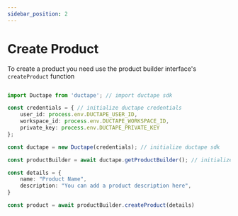 ```yaml
---
sidebar_position: 2
---
```


# Create Product

To create a product you need use the product builder interface's `createProduct` function

``` typescript

import Ductape from 'ductape'; // import ductape sdk

const credentials = { // initialize ductape credentials
    user_id: process.env.DUCTAPE_USER_ID,
    workspace_id: process.env.DUCTAPE_WORKSPACE_ID,
    private_key: process.env.DUCTAPE_PRIVATE_KEY
};

const ductape = new Ductape(credentials); // initialize ductape sdk

const productBuilder = await ductape.getProductBuilder(); // initialize product builder

const details = {
    name: "Product Name",
    description: "You can add a product description here",
}

const product = await productBuilder.createProduct(details)

```